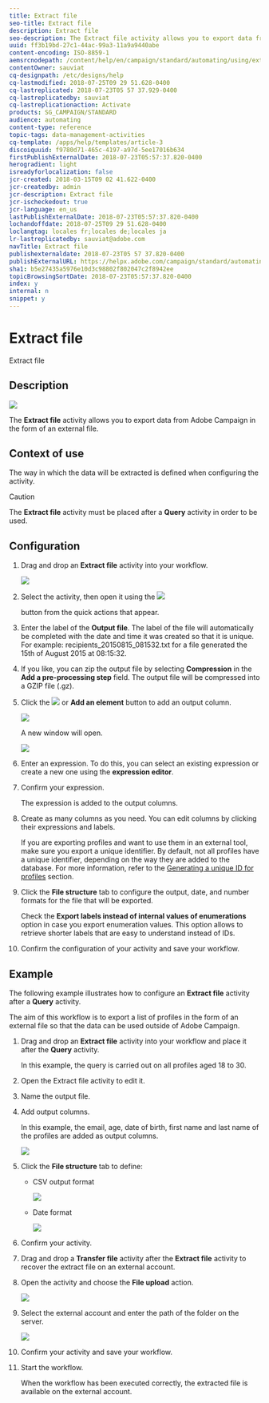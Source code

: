 ```yaml
---
title: Extract file
seo-title: Extract file
description: Extract file
seo-description: The Extract file activity allows you to export data from Adobe Campaign in the form of an external file.
uuid: ff3b19bd-27c1-44ac-99a3-11a9a9440abe
content-encoding: ISO-8859-1
aemsrcnodepath: /content/help/en/campaign/standard/automating/using/extract-file
contentOwner: sauviat
cq-designpath: /etc/designs/help
cq-lastmodified: 2018-07-25T09 29 51.628-0400
cq-lastreplicated: 2018-07-23T05 57 37.929-0400
cq-lastreplicatedby: sauviat
cq-lastreplicationaction: Activate
products: SG_CAMPAIGN/STANDARD
audience: automating
content-type: reference
topic-tags: data-management-activities
cq-template: /apps/help/templates/article-3
discoiquuid: f9780d71-465c-4197-a97d-5ee17016b634
firstPublishExternalDate: 2018-07-23T05:57:37.820-0400
herogradient: light
isreadyforlocalization: false
jcr-created: 2018-03-15T09 02 41.622-0400
jcr-createdby: admin
jcr-description: Extract file
jcr-ischeckedout: true
jcr-language: en_us
lastPublishExternalDate: 2018-07-23T05:57:37.820-0400
lochandoffdate: 2018-07-25T09 29 51.628-0400
loclangtag: locales fr;locales de;locales ja
lr-lastreplicatedby: sauviat@adobe.com
navTitle: Extract file
publishexternaldate: 2018-07-23T05 57 37.820-0400
publishExternalURL: https://helpx.adobe.com/campaign/standard/automating/using/extract-file.html
sha1: b5e27435a5976e10d3c98802f802047c2f8942ee
topicBrowsingSortDate: 2018-07-23T05:57:37.820-0400
index: y
internal: n
snippet: y
---
```


# Extract file

Extract file

## Description

![](assets/export.png)

The **Extract file** activity allows you to export data from Adobe Campaign in the form of an external file.

## Context of use

The way in which the data will be extracted is defined when configuring the activity.

>[!CAUTION]
>
>The **Extract file** activity must be placed after a **Query** activity in order to be used.

## Configuration

1. Drag and drop an **Extract file** activity into your workflow.

   ![](assets/wkf_data_export1.png)

1. Select the activity, then open it using the  ![](assets/edit_darkgrey-24px.png)

   button from the quick actions that appear.
1. Enter the label of the **Output file**. The label of the file will automatically be completed with the date and time it was created so that it is unique. For example: recipients_20150815_081532.txt for a file generated the 15th of August 2015 at 08:15:32.
1. If you like, you can zip the output file by selecting **Compression** in the **Add a pre-processing step** field. The output file will be compressed into a GZIP file (.gz).
1. Click the  ![](assets/add_darkgrey-24px.png) or **Add an element** button to add an output column.

   ![](assets/wkf_data_export2.png)

   A new window will open.

   ![](assets/wkf_data_export3.png)

1. Enter an expression. To do this, you can select an existing expression or create a new one using the **expression editor**.
1. Confirm your expression.

   The expression is added to the output columns.

1. Create as many columns as you need. You can edit columns by clicking their expressions and labels.

   If you are exporting profiles and want to use them in an external tool, make sure you export a unique identifier. By default, not all profiles have a unique identifier, depending on the way they are added to the database. For more information, refer to the [Generating a unique ID for profiles](../../developing/using/generating-a-unique-id-for-profiles-and-custom-resources.md) section.

1. Click the **File structure** tab to configure the output, date, and number formats for the file that will be exported.

   Check the **Export labels instead of internal values of enumerations** option in case you export enumeration values. This option allows to retrieve shorter labels that are easy to understand instead of IDs.

1. Confirm the configuration of your activity and save your workflow.

## Example

The following example illustrates how to configure an **Extract file** activity after a **Query** activity.

The aim of this workflow is to export a list of profiles in the form of an external file so that the data can be used outside of Adobe Campaign.

1. Drag and drop an **Extract file** activity into your workflow and place it after the **Query** activity.

   In this example, the query is carried out on all profiles aged 18 to 30.

1. Open the Extract file activity to edit it.
1. Name the output file.
1. Add output columns.

   In this example, the email, age, date of birth, first name and last name of the profiles are added as output columns.

   ![](assets/wkf_data_export6.png)

1. Click the **File structure** tab to define:

    * CSV output format
    
      ![](assets/wkf_data_export7.png)

    * Date format
    
      ![](assets/wkf_data_export9.png)

1. Confirm your activity.
1. Drag and drop a **Transfer file** activity after the **Extract file** activity to recover the extract file on an external account.
1. Open the activity and choose the **File upload** action.

   ![](assets/wkf_data_export11.png)

1. Select the external account and enter the path of the folder on the server.

   ![](assets/wkf_data_export12.png)

1. Confirm your activity and save your workflow.
1. Start the workflow.

   When the workflow has been executed correctly, the extracted file is available on the external account.

